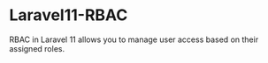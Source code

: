 # Laravel11-RBAC
RBAC in Laravel 11 allows you to manage user access based on their assigned roles.
